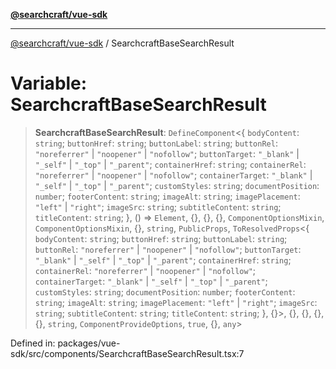 [**@searchcraft/vue-sdk**](../README.md)

***

[@searchcraft/vue-sdk](../globals.md) / SearchcraftBaseSearchResult

# Variable: SearchcraftBaseSearchResult

> **SearchcraftBaseSearchResult**: `DefineComponent`\<\{ `bodyContent`: `string`; `buttonHref`: `string`; `buttonLabel`: `string`; `buttonRel`: `"noreferrer"` \| `"noopener"` \| `"nofollow"`; `buttonTarget`: `"_blank"` \| `"_self"` \| `"_top"` \| `"_parent"`; `containerHref`: `string`; `containerRel`: `"noreferrer"` \| `"noopener"` \| `"nofollow"`; `containerTarget`: `"_blank"` \| `"_self"` \| `"_top"` \| `"_parent"`; `customStyles`: `string`; `documentPosition`: `number`; `footerContent`: `string`; `imageAlt`: `string`; `imagePlacement`: `"left"` \| `"right"`; `imageSrc`: `string`; `subtitleContent`: `string`; `titleContent`: `string`; \}, () => `Element`, \{\}, \{\}, \{\}, `ComponentOptionsMixin`, `ComponentOptionsMixin`, \{\}, `string`, `PublicProps`, `ToResolvedProps`\<\{ `bodyContent`: `string`; `buttonHref`: `string`; `buttonLabel`: `string`; `buttonRel`: `"noreferrer"` \| `"noopener"` \| `"nofollow"`; `buttonTarget`: `"_blank"` \| `"_self"` \| `"_top"` \| `"_parent"`; `containerHref`: `string`; `containerRel`: `"noreferrer"` \| `"noopener"` \| `"nofollow"`; `containerTarget`: `"_blank"` \| `"_self"` \| `"_top"` \| `"_parent"`; `customStyles`: `string`; `documentPosition`: `number`; `footerContent`: `string`; `imageAlt`: `string`; `imagePlacement`: `"left"` \| `"right"`; `imageSrc`: `string`; `subtitleContent`: `string`; `titleContent`: `string`; \}, \{\}\>, \{\}, \{\}, \{\}, \{\}, `string`, `ComponentProvideOptions`, `true`, \{\}, `any`\>

Defined in: packages/vue-sdk/src/components/SearchcraftBaseSearchResult.tsx:7
